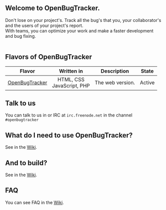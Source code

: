 Welcome to OpenBugTracker.
-
Don't lose on your project's. Track all the bug's that you, your collaborator's and the users of your project's report.<br>
With teams, you can optimize your work and make a faster development and bug fixing.
<br><br>

Flavors of OpenBugTracker
-
| Flavor | Written in | Description | State |
| :-: | :-: | :-: | :-: |
| <a href="#welcome-to-openbugtracker">OpenBugTracker</a> | HTML, CSS <br> JavaScript, PHP | The web version. | Active |

Talk to us
-
You can talk to us in or IRC at `irc.freenode.net` in the channel `#openbugtracker`


What do I need to use OpenBugTracker?
-
See in the [Wiki](https://github.com/Hugao/OpenBugTracker/wiki/Using-OpenBugTracker).


And to build?
-
See in the [Wiki](https://github.com/Hugao/OpenBugTracker/wiki/Build-OpenBugTracker).

FAQ
-
You can see FAQ in the [Wiki](https://github.com/Hugao/OpenBugTracker/wiki/FAQ).
